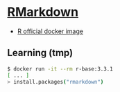 # [RMarkdown][rmd]

- [R official docker image](https://hub.docker.com/_/r-base/)

## Learning (tmp)

```Bash
$ docker run -it --rm r-base:3.3.1
[ ... ]
> install.packages("rmarkdown")
```


[rmd]: http://rmarkdown.rstudio.com/
